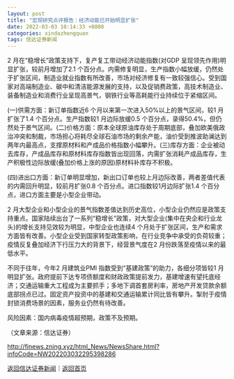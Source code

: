 ```yaml
---
layout: post
title: "宏观研究点评报告：经济动能已开始明显扩张"
date: 2022-03-03 10:14:33 +0800
categories: xindazhengquan
tags: 信达证券新闻
---
```

<p>2 月在“稳增长”政策支持下，复产复工带动经济动能指数(对GDP 呈现领先作用)明显扩张，较前月增加了2.1 个百分点。内需修复明显，生产指数小幅放缓，仍然处于扩张区间，制造业就业指数有所改善，市场对经济修复有一致较强信心。受到国家对高端制造业、碳中和清洁能源发展的支持，以及促销费政策，高技术制造业、装备制造业和消费行业呈现高景气，钢铁行业等高耗能行业持续位于紧缩区间。</p>
 <p>(一)供需方面：新订单指数近6 个月以来第一次进入50%以上的景气区间，较1 月扩张了1.4 个百分点。生产指数较1 月边际放缓0.5 个百分点，录得50.4%，但仍然处于景气区间。(二)价格方面：原本全球原油库存处于周期底部，叠加欧美俄政治冲突和制裁，市场担心将耗尽全球石油市场的剩余产能，油价受到推波助澜达到两年内最高点，支撑原材料和产成品价格指数小幅攀升。(三)库存方面：企业被动去库存，产成品库存和原材料库存指数皆出现回落，内需扩张消耗产成品库存，生产积极性边际放缓(叠加价格上涨的原因)原材料补库存不积极。</p>
 <p>(四)进出口方面：新订单明显增加，新出口订单也较上月边际改善，两者差值代表的内需回升明显，较前月扩张0.8 个百分点。进口指数较1月边际扩张1.4 个百分点，进口方面主要是小型企业带动。</p>
 <p>2 月大型企业和小型企业的景气指数差值达到历史高位，小型企业仍然应是政策支持重点。国家陆续出台了一系列“稳增长”政策，对大型企业(集中在央企和行业龙头)的增长支持见效较为明显，中型企业也连续4 个月处于扩张区间，生产和需求方面皆有改善。小型企业受到国家转型政策影响，在行业竞争中承受的负荷较重；疫情反复叠加经济下行压力大的背景下，经营景气度在2 月份跌落至疫情以来的最低水平。</p>
 <p>不同于往年，今年2 月建筑业PMI 指数受到“基建政策”的助力，各细分项皆较1 月明显扩张。政府提前下达专项债额度和财政政策提前发力，基建增速有望托底经济；交通运输重大工程成为主要抓手；多地下调首套房利率，房地产开发贷款余额底部拐点已过。固定资产投资中的基建和交通运输累计同比皆有攀升。掣肘于疫情封锁消费场景的因素，服务业仍然有待改善。</p>
 <p>风险因素：国内病毒疫情超预期，政策不及预期。</p><p class="em_media">（文章来源：信达证券）</p>

<http://finews.zning.xyz/html_News/NewsShare.html?infoCode=NW202203032295398286>

[返回信达证券新闻](//finews.withounder.com/category/xindazhengquan.html)｜[返回首页](//finews.withounder.com/)